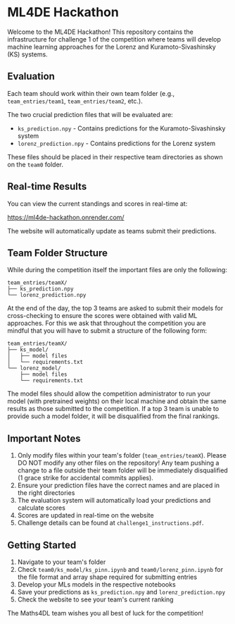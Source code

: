 # ML4DE Hackathon

Welcome to the ML4DE Hackathon! This repository contains the infrastructure for challenge 1 of the competition where teams will develop machine learning approaches for the Lorenz and Kuramoto-Sivashinsky (KS) systems.

## Evaluation

Each team should work within their own team folder (e.g., `team_entries/team1`, `team_entries/team2`, etc.).

The two crucial prediction files that will be evaluated are:
- `ks_prediction.npy` - Contains predictions for the Kuramoto-Sivashinsky system
- `lorenz_prediction.npy` - Contains predictions for the Lorenz system

These files should be placed in their respective team directories as shown on the `team0` folder.

## Real-time Results

You can view the current standings and scores in real-time at:

https://ml4de-hackathon.onrender.com/

The website will automatically update as teams submit their predictions.

## Team Folder Structure

While during the competition itself the important files are only the following:

```
team_entries/teamX/
├── ks_prediction.npy
└── lorenz_prediction.npy
```

At the end of the day, the top 3 teams are asked to submit their models for cross-checking to ensure the scores were obtained with valid ML approaches. For this we ask that throughout the competition you are mindful that you will have to submit a structure of the following form:

```
team_entries/teamX/
├── ks_model/
│   ├── model files
│   └── requirements.txt
└── lorenz_model/
    ├── model files
    └── requirements.txt
```

The model files should allow the competition administrator to run your model (with pretrained weights) on their local machine and obtain the same results as those submitted to the competition. If a top 3 team is unable to provide such a model folder, it will be disqualified from the final rankings.

## Important Notes

1. Only modify files within your team's folder (`team_entries/teamX`). Please DO NOT modify any other files on the repository! Any team pushing a change to a file outside their team folder will be immediately disqualified (1 grace strike for accidental commits applies).
2. Ensure your prediction files have the correct names and are placed in the right directories
3. The evaluation system will automatically load your predictions and calculate scores
4. Scores are updated in real-time on the website
5. Challenge details can be found at `challenge1_instructions.pdf`.

## Getting Started

1. Navigate to your team's folder
2. Check `team0/ks_model/ks_pinn.ipynb` and `team0/lorenz_pinn.ipynb` for the file format and array shape required for submitting entries
3. Develop your MLs models in the respective notebooks
4. Save your predictions as `ks_prediction.npy` and `lorenz_prediction.npy`
5. Check the website to see your team's current ranking

The Maths4DL team wishes you all best of luck for the competition!
